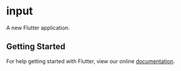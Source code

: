 # input

A new Flutter application.

## Getting Started

For help getting started with Flutter, view our online
[documentation](https://flutter.io/).
